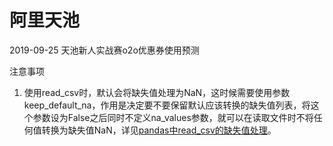 # 阿里天池

2019-09-25 天池新人实战赛o2o优惠券使用预测

注意事项

1. 使用read_csv时，默认会将缺失值处理为NaN，这时候需要使用参数keep_default_na，作用是决定要不要保留默认应该转换的缺失值列表，将这个参数设为False之后同时不定义na_values参数，就可以在读取文件时不将任何值转换为缺失值NaN，详见[pandas中read_csv的缺失值处理](https://www.jianshu.com/p/84932b3af3d2)。
